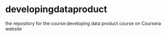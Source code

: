 # developingdataproduct
the repository for the course:developing data product course on Coursera website
